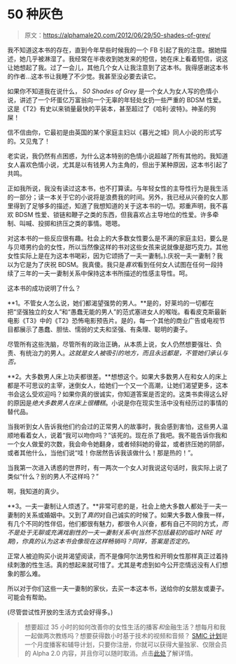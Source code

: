 # 50 种灰色

> 原文：<https://alphamale20.com/2012/06/29/50-shades-of-grey/>

我不知道这本书的存在，直到今年早些时候我的一个 FB 引起了我的注意。据她描述，她几乎被淋湿了。我经常在半夜收到她发来的短信，她在床上看着短信，说这让她想起了我。过了一会儿，其他几个女人让我注意到了这本书。我得感谢这本书的作者...这本书让我睡了不少觉。我甚至没必要去读它。

如果你不知道我在说什么， *50 Shades of Grey* 是一个女人为女人写的色情小说，讲述了一个坏蛋亿万富翁向一个无辜的年轻处女扔一些严重的 BDSM 性爱。这是《T2》有史以来销量最快的平装本，甚至超过了《哈利·波特》。神圣的狗屎！

信不信由你，它最初是由英国的某个家庭主妇以《暮光之城》同人小说的形式写的。又见鬼了！

老实说，我仍然有点困惑，为什么这本特别的色情小说超越了所有其他的。我知道女人喜欢色情小说，尤其是以有钱男人为主角的，但出于某种原因，这本书引起了共鸣。

正如我所说，我没有读过这本书，也不打算读。与年轻女性的主导性行为是我生活的一部分；读一本关于它的小说将是浪费我的时间。另外，我已经从兴奋的女人那里得到了足够多的描述，知道了我想知道的关于这本书的一切。郑重声明，我不喜欢 BDSM 性爱、锁链和鞭子之类的东西，但我喜欢占主导地位的性爱。许多牵制、叫喊、投掷和挤压之类的事情。嗯嗯。

对这本书的一些反应很有趣。社会上的大多数女性要么是不满的家庭主妇，要么是与贝塔男约会的女性，所以当然像这样的书对这些女孩来说就像是甜巧克力。其他女性实际上是在为这本书喝彩，因为它颂扬了一夫一妻制。).庆祝一夫一妻制？我以为它是为了庆祝 BDSM。我真傻。我只是*喜欢*看到任何女人试图在任何一段持续了三年的一夫一妻制关系中保持这本书所描述的性感主导性。呵。

这本书的成功说明了什么？

**1。不管女人怎么说，她们都渴望强势的男人。**是的，好莱坞的一切都在把“坚强独立的女人”和“愚蠢无能的男人”的范式塞进女人的喉咙。看看皮克斯最新电影《T3》中的《T2》恐怖电影预告片。是的，每一个其他的商业广告或电视节目都展示了愚蠢、胆怯、懦弱的丈夫和坚强、有条理、聪明的妻子。

尽管所有这些洗脑，尽管所有的政治正确，从本质上说，女人仍然想要强壮、负责、有统治力的男人。*这就是女人被吸引的地方，而且永远都是，不管她们承认与否。*

**2。大多数男人床上功夫都很差。**想想这个。如果大多数男人在和女人的床上都是不可思议的主宰，迷倒女人，给她们一个又一个高潮，让她们渴望更多，这本书会这么受欢迎吗？如果你真的很诚实，你知道答案是否定的。这类书卖得这么好的原因是*绝大多数男人在床上很糟糕*。小说是你在现实生活中没有经历过的事情的替代品。

当我听到女人告诉我他们约会过的正常男人的故事时，我会感到害怕，这些男人温顺地看着女人，说着“我可以吻你吗？”该死的。现在杀了我吧。我不能告诉你我和一个女人做爱的次数，我会命令她翻身，或者倾斜她的骨盆，或者挤压她的阴部，或者其他什么，当他们说“哇！你居然告诉我该做什么！那是热的！”。

当我第一次进入诱惑的世界时，有一两次一个女人对我说这句话时，我实际上说了类似“什么？别的男人不这样吗？”

啊，我知道的真少。

**3。一夫一妻制让人烦透了。**非常可悲的是，社会上绝大多数人都处于一夫一妻制的关系或婚姻中。又到了*真的*对自己诚实的时候了。如果大多数人像我一样，有几个不同的性伴侣，他们都很有魅力，都很令人兴奋，都有自己不同的方式，*而不是处于无聊或充满戏剧性的一夫一妻制关系中(当然不包括最初的临时 NRE 时期)，你真的认为这本书会像现在这样畅销吗？同样，答案是否定的。*

正常人被迫购买小说并渴望阅读，而不是像阿尔法男性和开明女性那样真正过着持续刺激的性生活。真的想起来就可惜了。尤其是考虑到如今公开恋情远没有人们想象的那么难。

所以对于你们这些一夫一妻制的家伙，去买一本这本书，送给你的女朋友或妻子。可能会有帮助。

(尽管尝试性开放的生活方式会好得多。)

> 想要超过 35 小时的如何改善你的女性生活的播客*和*金融生活？想每月和我一起做两次教练吗？想要获得数小时基于技术的视频和音频？ [SMIC 计划](https://alphamale20.kartra.com/page/vIL17)是一个月度播客和辅导计划，只要你注册，你就可以获得大量独家、仅限会员的 Alpha 2.0 内容，并且你可以随时取消。点击[此处](https://alphamale20.kartra.com/page/vIL17)了解详情。
> 
> 